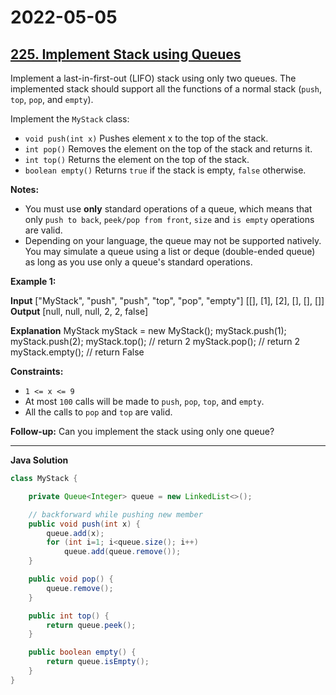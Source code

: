 # 2022-05-05

## [225. Implement Stack using Queues](https://leetcode.com/problems/implement-stack-using-queues/)

Implement a last-in-first-out (LIFO) stack using only two queues. The implemented stack should support all the functions of a normal stack (`push`, `top`, `pop`, and `empty`).

Implement the `MyStack` class:

- `void push(int x)` Pushes element x to the top of the stack.
- `int pop()` Removes the element on the top of the stack and returns it.
- `int top()` Returns the element on the top of the stack.
- `boolean empty()` Returns `true` if the stack is empty, `false` otherwise.

**Notes:**

- You must use **only** standard operations of a queue, which means that only `push to back`, `peek/pop from front`, `size` and `is empty` operations are valid.
- Depending on your language, the queue may not be supported natively. You may simulate a queue using a list or deque (double-ended queue) as long as you use only a queue's standard operations.

**Example 1:**

**Input**
\["MyStack", "push", "push", "top", "pop", "empty"\]
\[\[\], \[1\], \[2\], \[\], \[\], \[\]\]
**Output**
\[null, null, null, 2, 2, false\]

**Explanation**
MyStack myStack = new MyStack();
myStack.push(1);
myStack.push(2);
myStack.top(); // return 2
myStack.pop(); // return 2
myStack.empty(); // return False

**Constraints:**

- `1 <= x <= 9`
- At most `100` calls will be made to `push`, `pop`, `top`, and `empty`.
- All the calls to `pop` and `top` are valid.

**Follow-up:** Can you implement the stack using only one queue?

---

**Java Solution**

```java
class MyStack {

    private Queue<Integer> queue = new LinkedList<>();

    // backforward while pushing new member
    public void push(int x) {
        queue.add(x);
        for (int i=1; i<queue.size(); i++)
            queue.add(queue.remove());
    }

    public void pop() {
        queue.remove();
    }

    public int top() {
        return queue.peek();
    }

    public boolean empty() {
        return queue.isEmpty();
    }
}
```
